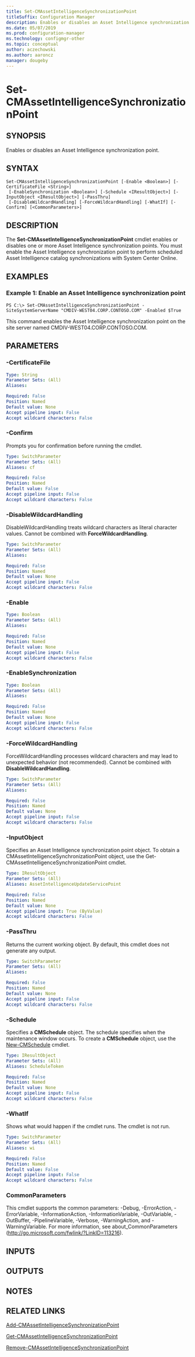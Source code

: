 ```yaml
---
title: Set-CMAssetIntelligenceSynchronizationPoint
titleSuffix: Configuration Manager
description: Enables or disables an Asset Intelligence synchronization point.
ms.date: 05/07/2019
ms.prod: configuration-manager
ms.technology: configmgr-other
ms.topic: conceptual
author: aczechowski
ms.author: aaroncz
manager: dougeby
---
```


# Set-CMAssetIntelligenceSynchronizationPoint

## SYNOPSIS
Enables or disables an Asset Intelligence synchronization point.

## SYNTAX

```
Set-CMAssetIntelligenceSynchronizationPoint [-Enable <Boolean>] [-CertificateFile <String>]
 [-EnableSynchronization <Boolean>] [-Schedule <IResultObject>] [-InputObject <IResultObject>] [-PassThru]
 [-DisableWildcardHandling] [-ForceWildcardHandling] [-WhatIf] [-Confirm] [<CommonParameters>]
```

## DESCRIPTION
The **Set-CMAssetIntelligenceSynchronizationPoint** cmdlet enables or disables one or more Asset Intelligence synchronization points.
You must enable the Asset Intelligence synchronization point to perform scheduled Asset Intelligence catalog synchronizations with System Center Online.

## EXAMPLES

### Example 1: Enable an Asset Intelligence synchronization point
```
PS C:\> Set-CMAssetIntelligenceSynchronizationPoint -SiteSystemServerName "CMDIV-WEST04.CORP.CONTOSO.COM" -Enabled $True
```

This command enables the Asset Intelligence synchronization point on the site server named CMDIV-WEST04.CORP.CONTOSO.COM.

## PARAMETERS

### -CertificateFile
```yaml
Type: String
Parameter Sets: (All)
Aliases: 

Required: False
Position: Named
Default value: None
Accept pipeline input: False
Accept wildcard characters: False
```

### -Confirm
Prompts you for confirmation before running the cmdlet.

```yaml
Type: SwitchParameter
Parameter Sets: (All)
Aliases: cf

Required: False
Position: Named
Default value: False
Accept pipeline input: False
Accept wildcard characters: False
```

### -DisableWildcardHandling
DisableWildcardHandling treats wildcard characters as literal character values. Cannot be combined with **ForceWildcardHandling**.

```yaml
Type: SwitchParameter
Parameter Sets: (All)
Aliases: 

Required: False
Position: Named
Default value: None
Accept pipeline input: False
Accept wildcard characters: False
```

### -Enable
```yaml
Type: Boolean
Parameter Sets: (All)
Aliases: 

Required: False
Position: Named
Default value: None
Accept pipeline input: False
Accept wildcard characters: False
```

### -EnableSynchronization
```yaml
Type: Boolean
Parameter Sets: (All)
Aliases: 

Required: False
Position: Named
Default value: None
Accept pipeline input: False
Accept wildcard characters: False
```

### -ForceWildcardHandling
ForceWildcardHandling processes wildcard characters and may lead to unexpected behavior (not recommended). Cannot be combined with **DisableWildcardHandling**.

```yaml
Type: SwitchParameter
Parameter Sets: (All)
Aliases: 

Required: False
Position: Named
Default value: None
Accept pipeline input: False
Accept wildcard characters: False
```

### -InputObject
Specifies an Asset Intelligence synchronization point object.
To obtain a CMAssetIntelligenceSynchronizationPoint object, use the Get-CMAssetIntelligenceSynchronizationPoint cmdlet.

```yaml
Type: IResultObject
Parameter Sets: (All)
Aliases: AssetIntelligenceUpdateServicePoint

Required: False
Position: Named
Default value: None
Accept pipeline input: True (ByValue)
Accept wildcard characters: False
```

### -PassThru
Returns the current working object.
By default, this cmdlet does not generate any output.

```yaml
Type: SwitchParameter
Parameter Sets: (All)
Aliases: 

Required: False
Position: Named
Default value: None
Accept pipeline input: False
Accept wildcard characters: False
```

### -Schedule
Specifies a **CMSchedule** object.
The schedule specifies when the maintenance window occurs.
To create a **CMSchedule** object, use the [New-CMSchedule](New-CMSchedule.md) cmdlet.

```yaml
Type: IResultObject
Parameter Sets: (All)
Aliases: ScheduleToken

Required: False
Position: Named
Default value: None
Accept pipeline input: False
Accept wildcard characters: False
```

### -WhatIf
Shows what would happen if the cmdlet runs.
The cmdlet is not run.

```yaml
Type: SwitchParameter
Parameter Sets: (All)
Aliases: wi

Required: False
Position: Named
Default value: False
Accept pipeline input: False
Accept wildcard characters: False
```

### CommonParameters
This cmdlet supports the common parameters: -Debug, -ErrorAction, -ErrorVariable, -InformationAction, -InformationVariable, -OutVariable, -OutBuffer, -PipelineVariable, -Verbose, -WarningAction, and -WarningVariable. For more information, see about_CommonParameters (http://go.microsoft.com/fwlink/?LinkID=113216).

## INPUTS

## OUTPUTS

## NOTES

## RELATED LINKS

[Add-CMAssetIntelligenceSynchronizationPoint](Add-CMAssetIntelligenceSynchronizationPoint.md)

[Get-CMAssetIntelligenceSynchronizationPoint](Get-CMAssetIntelligenceSynchronizationPoint.md)

[Remove-CMAssetIntelligenceSynchronizationPoint](Remove-CMAssetIntelligenceSynchronizationPoint.md)
